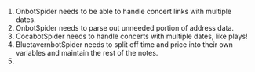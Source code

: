1.  OnbotSpider needs to be able to handle concert links with multiple dates.
2.  OnbotSpider needs to parse out unneeded portion of address data.
3.  CocabotSpider needs to handle concerts with multiple dates, like plays!
4.  BluetavernbotSpider needs to split off time and price into their own variables and maintain the rest of the notes.
5.  
